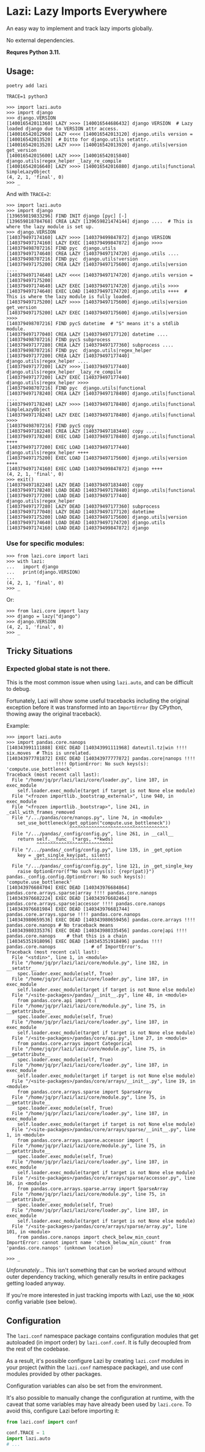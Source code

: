 # Lazi: Lazy Imports Everywhere

An easy way to implement and track lazy imports globally.

No external dependencies.

**Requres Python 3.11.**

## Usage:

```shell
poetry add lazi
```
```shell
TRACE=1 python3
```
```pycon
>>> import lazi.auto
>>> import django
>>> django.VERSION
[140016542011360] LAZY >>>> [140016544686432] django VERSION  # Lazy loaded django due to VERSION attr access.
[140016542012960] LAZY <<<< [140016542013120] django.utils version = [140016542013520]  # Ditto for django.utils setattr.
[140016542013520] LAZY >>>> [140016542013920] django.utils|version get_version
[140016542015600] LAZY >>>> [140016542015840] django.utils|regex_helper _lazy_re_compile
[140016542016640] LAZY >>>> [140016542016880] django.utils|functional SimpleLazyObject
(4, 2, 1, 'final', 0)
>>> _
```

And with `TRACE=2`:

```pycon
>>> import lazi.auto
>>> import django
[139659819833296] FIND INIT django [pyc] [-]  
[139659818784768] CREA LAZY [139659821474144] django ....  # This is where the lazy module is set up.
>>> django.VERSION
[140379497174160] LAZY >>>> [140379499847872] django VERSION
[140379497174160] LAZY EXEC [140379499847872] django >>>> 
[140379498707216] FIND pyc  django.utils
[140379497174640] CREA LAZY [140379497174720] django.utils .... 
[140379498707216] FIND pyc  django.utils!version
[140379497175200] CREA LAZY [140379497175600] django.utils|version .... 
[140379497174640] LAZY <<<< [140379497174720] django.utils version = [140379497175200]
[140379497174640] LAZY EXEC [140379497174720] django.utils >>>> 
[140379497174640] EXEC LOAD [140379497174720] django.utils ++++  # This is where the lazy module is fully loaded. 
[140379497175200] LAZY >>>> [140379497175600] django.utils|version get_version
[140379497175200] LAZY EXEC [140379497175600] django.utils|version >>>> 
[140379498707216] FIND pycS datetime  # "S" means it's a stdlib module.
[140379497177040] CREA LAZY [140379497177120] datetime .... 
[140379498707216] FIND pycS subprocess
[140379497177280] CREA LAZY [140379497177360] subprocess .... 
[140379498707216] FIND pyc  django.utils|regex_helper
[140379497177200] CREA LAZY [140379497177440] django.utils|regex_helper .... 
[140379497177200] LAZY >>>> [140379497177440] django.utils|regex_helper _lazy_re_compile
[140379497177200] LAZY EXEC [140379497177440] django.utils|regex_helper >>>> 
[140379498707216] FIND pyc  django.utils|functional
[140379497178240] CREA LAZY [140379497178480] django.utils|functional .... 
[140379497178240] LAZY >>>> [140379497178480] django.utils|functional SimpleLazyObject
[140379497178240] LAZY EXEC [140379497178480] django.utils|functional >>>> 
[140379498707216] FIND pycS copy
[140379497182240] CREA LAZY [140379497183440] copy .... 
[140379497178240] EXEC LOAD [140379497178480] django.utils|functional ++++ 
[140379497177200] EXEC LOAD [140379497177440] django.utils|regex_helper ++++ 
[140379497175200] EXEC LOAD [140379497175600] django.utils|version ++++ 
[140379497174160] EXEC LOAD [140379499847872] django ++++ 
(4, 2, 1, 'final', 0)
>>> exit()
[140379497182240] LAZY DEAD [140379497183440] copy
[140379497178240] LOAD DEAD [140379497178480] django.utils|functional
[140379497177200] LOAD DEAD [140379497177440] django.utils|regex_helper
[140379497177280] LAZY DEAD [140379497177360] subprocess
[140379497177040] LAZY DEAD [140379497177120] datetime
[140379497175200] LOAD DEAD [140379497175600] django.utils|version
[140379497174640] LOAD DEAD [140379497174720] django.utils
[140379497174160] LOAD DEAD [140379499847872] django
```

### Use for specific modules:

```pycon
>>> from lazi.core import lazi
>>> with lazi:
...   import django
...   print(django.VERSION)
... 
(4, 2, 1, 'final', 0)
>>> _
```

Or:

```pycon
>>> from lazi.core import lazy
>>> django = lazy("django")
>>> django.VERSION
(4, 2, 1, 'final', 0)
>>> _
```

## Tricky Situations

### Expected global state is not there.

This is the most common issue when using `lazi.auto`, and can be difficult to debug.

Fortunately, Lazi will show some useful tracebacks including the original exception before
it was transformed into an `ImportError` (by CPython, thowing away the original traceback).

Example:
```pycon
>>> import lazi.auto
>>> import pandas.core.nanops
[140343991111888] EXEC DEAD [140343991111968] dateutil.tz|win !!!! six.moves  # This is unrelated.
[140343977781872] EXEC DEAD [140343977777872] pandas.core|nanops !!!! 
                  !!!! OptionError: No such keys(s): 'compute.use_bottleneck'
Traceback (most recent call last):
  File "/home/jq/pr/lazi/lazi/core/loader.py", line 107, in exec_module
    self.loader.exec_module(target if target is not None else module)
  File "<frozen importlib._bootstrap_external>", line 940, in exec_module
  File "<frozen importlib._bootstrap>", line 241, in _call_with_frames_removed
  File "/.../pandas/core/nanops.py", line 74, in <module>
    set_use_bottleneck(get_option("compute.use_bottleneck"))
                       ^^^^^^^^^^^^^^^^^^^^^^^^^^^^^^^^^^^^
  File "/.../pandas/_config/config.py", line 261, in __call__
    return self.__func__(*args, **kwds)
           ^^^^^^^^^^^^^^^^^^^^^^^^^^^^
  File "/.../pandas/_config/config.py", line 135, in _get_option
    key = _get_single_key(pat, silent)
          ^^^^^^^^^^^^^^^^^^^^^^^^^^^^
  File "/.../pandas/_config/config.py", line 121, in _get_single_key
    raise OptionError(f"No such keys(s): {repr(pat)}")
pandas._config.config.OptionError: No such keys(s): 'compute.use_bottleneck'
[140343976684704] EXEC DEAD [140343976684864] pandas.core.arrays.sparse|array !!!! pandas.core.nanops
[140343976682224] EXEC DEAD [140343976682464] pandas.core.arrays.sparse|accessor !!!! pandas.core.nanops
[140343976681984] EXEC DEAD [140343976681744] pandas.core.arrays.sparse !!!! pandas.core.nanops
[140343980659536] EXEC DEAD [140343980659456] pandas.core.arrays !!!! pandas.core.nanops # No traceback means
[140343980335376] EXEC DEAD [140343980335456] pandas.core|api !!!! pandas.core.nanops    # that this is a chain
[140345351918096] EXEC DEAD [140345351918496] pandas !!!! pandas.core.nanops             # of ImportError's.
Traceback (most recent call last):
  File "<stdin>", line 1, in <module>
  File "/home/jq/pr/lazi/lazi/core/module.py", line 102, in __setattr__
    spec.loader.exec_module(self, True)
  File "/home/jq/pr/lazi/lazi/core/loader.py", line 107, in exec_module
    self.loader.exec_module(target if target is not None else module)
  File "/<site-packages>/pandas/__init__.py", line 48, in <module>
    from pandas.core.api import (
  File "/home/jq/pr/lazi/lazi/core/module.py", line 75, in __getattribute__
    spec.loader.exec_module(self, True)
  File "/home/jq/pr/lazi/lazi/core/loader.py", line 107, in exec_module
    self.loader.exec_module(target if target is not None else module)
  File "/<site-packages>/pandas/core/api.py", line 27, in <module>
    from pandas.core.arrays import Categorical
  File "/home/jq/pr/lazi/lazi/core/module.py", line 75, in __getattribute__
    spec.loader.exec_module(self, True)
  File "/home/jq/pr/lazi/lazi/core/loader.py", line 107, in exec_module
    self.loader.exec_module(target if target is not None else module)
  File "/<site-packages>/pandas/core/arrays/__init__.py", line 19, in <module>
    from pandas.core.arrays.sparse import SparseArray
  File "/home/jq/pr/lazi/lazi/core/module.py", line 75, in __getattribute__
    spec.loader.exec_module(self, True)
  File "/home/jq/pr/lazi/lazi/core/loader.py", line 107, in exec_module
    self.loader.exec_module(target if target is not None else module)
  File "/<site-packages>/pandas/core/arrays/sparse/__init__.py", line 1, in <module>
    from pandas.core.arrays.sparse.accessor import (
  File "/home/jq/pr/lazi/lazi/core/module.py", line 75, in __getattribute__
    spec.loader.exec_module(self, True)
  File "/home/jq/pr/lazi/lazi/core/loader.py", line 107, in exec_module
    self.loader.exec_module(target if target is not None else module)
  File "/<site-packages>/pandas/core/arrays/sparse/accessor.py", line 16, in <module>
    from pandas.core.arrays.sparse.array import SparseArray
  File "/home/jq/pr/lazi/lazi/core/module.py", line 75, in __getattribute__
    spec.loader.exec_module(self, True)
  File "/home/jq/pr/lazi/lazi/core/loader.py", line 107, in exec_module
    self.loader.exec_module(target if target is not None else module)
  File "/<site-packages>/pandas/core/arrays/sparse/array.py", line 101, in <module>
    from pandas.core.nanops import check_below_min_count
ImportError: cannot import name 'check_below_min_count' from 'pandas.core.nanops' (unknown location)

>>> _
```

_Unforunately_... This isn't something that can be worked around without outer dependency tracking, which
generally results in entire packages getting loaded anyway.

If you're more interested in just tracking imports with Lazi, use the `NO_HOOK` config variable (see below).

## Configuration

The `lazi.conf` namespace package contains configuration modules
that get autoloaded (in import order) by `lazi.conf.conf`.
It is fully decoupled from the rest of the codebase.

As a result, it's possible configure Lazi by creating `lazi.conf`
modules in your project (within the `lazi.conf` namespace package),
and use conf modules provided by other packages.

Configuration variables can also be set from the environment.

It's also possible to manually change the configuration at runtime,
with the caveat that some variables may have already been used by
`lazi.core`. To avoid this, configure Lazi before importing it:

```python
from lazi.conf import conf

conf.TRACE = 1
import lazi.auto
# ...
```
